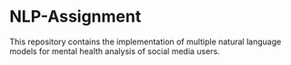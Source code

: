 # NLP-Assignment

This repository contains the implementation of multiple natural language models for mental health analysis of social media users. 
